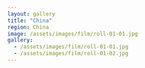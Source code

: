```yaml
---
layout: gallery
title: "China"
region: China  
image: /assets/images/film/roll-01-01.jpg
gallery:
  - /assets/images/film/roll-01-01.jpg
  - /assets/images/film/roll-01-02.jpg
---
```

